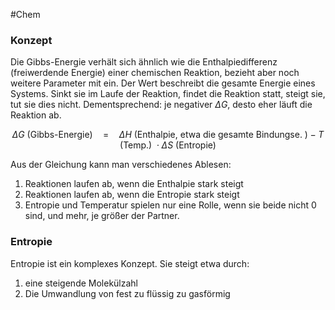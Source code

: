 #Chem 

### Konzept

Die Gibbs-Energie verhält sich ähnlich wie die Enthalpiedifferenz (freiwerdende Energie) einer chemischen Reaktion, bezieht aber noch weitere Parameter mit ein. Der Wert beschreibt die gesamte Energie eines Systems. Sinkt sie im Laufe der Reaktion, findet die Reaktion statt, steigt sie, tut sie dies nicht. Dementsprechend: je negativer $\Delta G$, desto eher läuft die Reaktion ab.

$$
\Delta G \text{ (Gibbs-Energie)} \quad = \quad \Delta H \text{ (Enthalpie, etwa die gesamte Bindungse. )}-T \text { (Temp.) } \cdot \Delta S \text { (Entropie)}
$$

Aus der Gleichung kann man verschiedenes Ablesen:
1. Reaktionen laufen ab, wenn die Enthalpie stark steigt
2. Reaktionen laufen ab, wenn die Entropie stark steigt
3. Entropie und Temperatur spielen nur eine Rolle, wenn sie beide nicht 0 sind, und mehr, je größer der Partner.

### Entropie

Entropie ist ein komplexes Konzept. Sie steigt etwa durch:
1. eine steigende Molekülzahl
2. Die Umwandlung von fest zu flüssig zu gasförmig